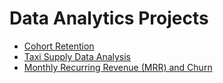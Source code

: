 # Data Analytics Projects

* [Cohort Retention](https://github.com/a-kravets/Data-Analytics-Projects/tree/master/Cohort%20Retention)
* [Taxi Supply Data Analysis](https://github.com/a-kravets/Data-Analytics-Projects/tree/master/Taxi_SupplyDataAnalysis)
* [Monthly Recurring Revenue (MRR) and Churn](https://github.com/a-kravets/Data-Analytics-Projects/tree/master/Monthly%20Recurring%20Revenue%20(MRR)%20and%20Churn)
